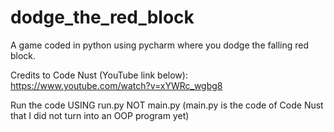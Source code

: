 # dodge_the_red_block
A game coded in python using pycharm where you dodge the falling red block.

Credits to Code Nust (YouTube link below):
https://www.youtube.com/watch?v=xYWRc_wgbg8

Run the code USING run.py NOT main.py
(main.py is the code of Code Nust that I did not turn into an OOP program yet)